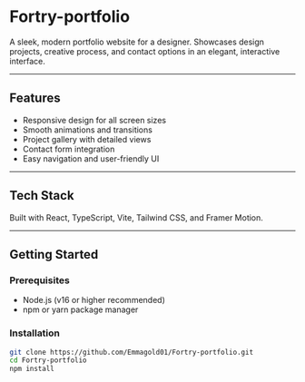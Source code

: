 # Fortry-portfolio

A sleek, modern portfolio website for a designer. Showcases design projects, creative process, and contact options in an elegant, interactive interface.

---

## Features

- Responsive design for all screen sizes
- Smooth animations and transitions
- Project gallery with detailed views
- Contact form integration
- Easy navigation and user-friendly UI

---

## Tech Stack

Built with React, TypeScript, Vite, Tailwind CSS, and Framer Motion.

---

## Getting Started

### Prerequisites

- Node.js (v16 or higher recommended)
- npm or yarn package manager

### Installation

```bash
git clone https://github.com/Emmagold01/Fortry-portfolio.git
cd Fortry-portfolio
npm install
```
